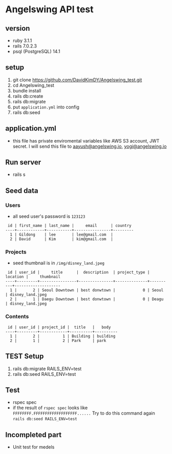 # Angelswing API test

## version
- ruby 3.1.1
- rails 7.0.2.3
- psql (PostgreSQL) 14.1 

## setup
1. git clone https://github.com/DavidKimDY/Angelswing_test.git
2. cd Angelswing_test
3. bundle install
4. rails db:create
5. rails db:migrate
6. put `application.yml` into config
7. rails db:seed  


## application.yml
- this file has private enviromental variables like AWS S3 account, JWT secret. I will send this file to aayush@angelswing.io, yogi@angelswing.io


## Run server
- rails s

## Seed data
### Users
- all seed user's password is `123123`
```
 id | first_name | last_name |     email      | country
----+------------+-----------+----------------+---------
  1 | Gildong    | lee       | lee@gmail.com  |
  2 | David      | Kim       | kim@gmail.com  |
```
### Projects
- seed thumbnail is in `/img/disney_land.jpeg`
```
 id | user_id |     title      |  description  | project_type | location |     thumbnail      
----+---------+----------------+---------------+--------------+----------+--------------------
  1 |       2 | Seoul Downtown | best donwtown |            0 | Seoul    | disney_land.jpeg   
  2 |       1 | Daegu Downtown | best donwtown |            0 | Deagu    | disney_land.jpeg   
```

### Contents
```
 id | user_id | project_id |  title   |   body   
----+---------+------------+----------+----------
  1 |       2 |          1 | Building | building 
  2 |       1 |          2 | Park     | park     
  ```

## TEST Setup
1. rails db:migrate RAILS_ENV=test
2. rails db:seed RAILS_ENV=test

## Test
- rspec spec
-  if the result of `rspec spec` looks like `FFFFFFFF.FFFFFFFFFFFFFFFFFFF......` Try to do this command again `rails db:seed RAILS_ENV=test`

## Incompleted part
- Unit test for medels

